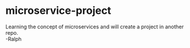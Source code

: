 # microservice-project

Learning the concept of microservices and will create a project in another repo. <br />
-Ralph
